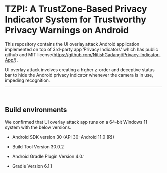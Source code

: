 # TZPI: A TrustZone-Based Privacy Indicator System for Trustworthy Privacy Warnings on Android

This repository contains the UI overlay attack Android application implemented on top of 3rd-party app 'Privacy Indicators' which has public github and MIT license(https://github.com/NitishGadangi/Privacy-Indicator-App/).

UI overlay attack involves creating a higher z-order and deceptive status bar to hide the Android privacy indicator whenever the camera is in use, impeding recognition.


---
<br>

## Build environments

We confirmed that UI overlay attack app runs on a 64-bit Windows 11 system with the below versions.

- Android SDK version 30 (API 30: Android 11.0 (R))

- Build Tool Version 30.0.2
 
- Android Gradle Plugin Version 4.0.1

- Gradle Version 6.1.1
